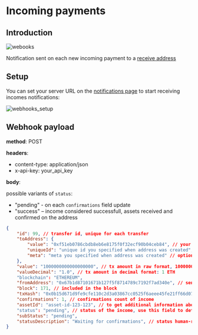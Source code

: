 # Incoming payments

## Introduction

![webooks](/obsidian/images/webooks.png)

Notification sent on each new incoming payment to a [receive address](/obsidian/features/receive_addresses/index.md)

## Setup

You can set your server URL on the <a href="https://app.curra.io/notifications" target="_blank">notifications page</a> to start receiving incomes notifications:

![webhooks_setup](/obsidian/images/webhooks_setup_incomes.png)

## Webhook payload

**method**: POST

**headers**:

- content-type: application/json
- x-api-key: your_api_key

**body**:

possible variants of `status`:

- "pending" - on each `confirmations` field update
- "success" – income considered successfull, assets received and confirmed on the address

```json
{
	"id": 99, // transfer id, unique for each transfer
	"toAddress": {
		"value": "0xf51eb0786cbdb8eb6e8175f0f32ecf90b04ceb84", // your receive address
		"uniqueId": "unique id you specified when address was created", // optional
		"meta": "meta you specified when address was created" // optional
	},
	"value": "1000000000000000000", // tx amount in raw format, 1000000000000000000 wei
	"valueDecimal": "1.0", // tx amount in decimal format: 1 ETH
	"blockchain": "ETHEREUM",
	"fromAddress": "0x67b1d87101671b127f5f8714789c7192f7ad340e", // sender address
	"block": 171, // included in the block
	"txHash": "0x0b15d671d9fe9cfe110c2d3a03867cc0525f6aeee45fe21ff66d07e0fd38ef46", // tx hash
	"confirmations": 1, // confirmations count of income
	"assetId": "asset-id-123-123", // to get additional information about asset look at GET /assets/:id on API reference
	"status": "pending", // status of the income, use this field to determine status of the income
	"subStatus": "pending", 
	"statusDescription": "Waiting for confirmations", // status human-readable description
}
```
